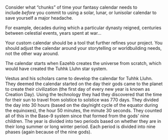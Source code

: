 Consider what “chunks” of time your fantasy calendar needs to include _before_ you commit to using a solar, lunar, or lunisolar calendar to save yourself a major headache.

For example, decades during which a particular dynasty reigned, centuries between celestial events, years spent at war…

Your custom calendar should be a tool that further refines your project. You should adjust the calendar around your storytelling or worldbuilding needs, not the other way around.

The calendar starts when Eazehb creates the universe from scratch, which would have created the Tuhhk Lluhn star system. 

Vestus and his scholars came to develop the calendar for Tuhhk Lluhn. They deemed the calendar started on the day their gods came to the planet to create their civilization (the first day of every new year is known as Creation Day). Using the technology they had they discovered that the time for their sun to travel from solstice to solstice was 770 days. They divided the day into 30 hours (based on the day/night cycle of the equator during the equinoxes), the hour 50 minutes, the minute 30 seconds. They counted all of this in the Base-9 system since that formed from the gods' nine children. The year is divided into two periods based on whether they are in their long summer or long winter period. Each period is divided into nine phases (again because of the nine gods).